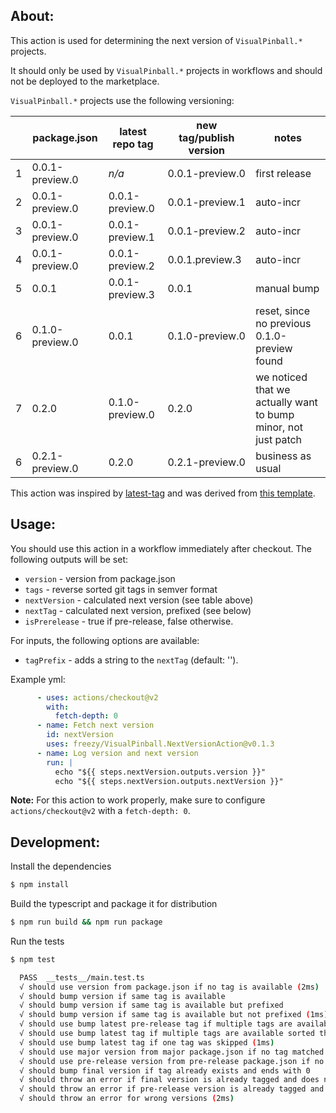 ## About:

This action is used for determining the next version of `VisualPinball.*` projects.

It should only be used by `VisualPinball.*` projects in workflows and should not be deployed to the marketplace.

`VisualPinball.*` projects use the following versioning:


|   | package.json    | latest repo tag | new tag/publish version | notes                                                          |
|---|-----------------|-----------------|-------------------------|----------------------------------------------------------------|
| 1 | 0.0.1-preview.0 | *n/a*           | 0.0.1-preview.0         | first release                                                  |
| 2 | 0.0.1-preview.0 | 0.0.1-preview.0 | 0.0.1-preview.1         | auto-incr                                                      |
| 3 | 0.0.1-preview.0 | 0.0.1-preview.1 | 0.0.1-preview.2         | auto-incr                                                      |
| 4 | 0.0.1-preview.0 | 0.0.1-preview.2 | 0.0.1.preview.3         | auto-incr                                                      |
| 5 | 0.0.1           | 0.0.1-preview.3 | 0.0.1                   | manual bump                                                    |
| 6 | 0.1.0-preview.0 | 0.0.1           | 0.1.0-preview.0         | reset, since no previous 0.1.0-preview found                   |
| 7 | 0.2.0           | 0.1.0-preview.0 | 0.2.0                   | we noticed that we actually want to bump minor, not just patch |
| 6 | 0.2.1-preview.0 | 0.2.0           | 0.2.1-preview.0         | business as usual                                              |


This action was inspired by [latest-tag](https://github.com/EndBug/latest-tag) and was derived from [this template](https://github.com/actions/typescript-action).

## Usage:

You should use this action in a workflow immediately after checkout. The following outputs will be set:

- `version` - version from package.json
- `tags` - reverse sorted git tags in semver format
- `nextVersion` - calculated next version (see table above)
- `nextTag` - calculated next version, prefixed (see below)
- `isPrerelease` - true if pre-release, false otherwise.

For inputs, the following options are available:

- `tagPrefix` - adds a string to the `nextTag` (default: '').

Example yml:

```yaml
      - uses: actions/checkout@v2
        with:
          fetch-depth: 0
      - name: Fetch next version
        id: nextVersion
        uses: freezy/VisualPinball.NextVersionAction@v0.1.3
      - name: Log version and next version
        run: |
          echo "${{ steps.nextVersion.outputs.version }}"
          echo "${{ steps.nextVersion.outputs.nextVersion }}"
```           

**Note:** For this action to work properly, make sure to configure `actions/checkout@v2` with a `fetch-depth: 0`.

## Development:

Install the dependencies  
```bash
$ npm install
```

Build the typescript and package it for distribution
```bash
$ npm run build && npm run package
```

Run the tests
```bash
$ npm test

  PASS  __tests__/main.test.ts
  √ should use version from package.json if no tag is available (2ms)
  √ should bump version if same tag is available
  √ should bump version if same tag is available but prefixed
  √ should bump version if same tag is available but not prefixed (1ms)
  √ should use bump latest pre-release tag if multiple tags are available
  √ should use bump latest tag if multiple tags are available sorted the other way around
  √ should use bump latest tag if one tag was skipped (1ms)
  √ should use major version from major package.json if no tag matched
  √ should use pre-release version from pre-release package.json if no tag matched
  √ should bump final version if tag already exists and ends with 0
  √ should throw an error if final version is already tagged and does not end with 0 (9ms)
  √ should throw an error if pre-release version is already tagged and does not end with 0
  √ should throw an error for wrong versions (2ms)
```
